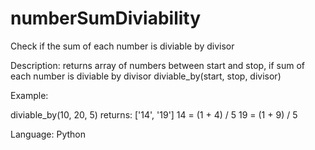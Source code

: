# numberSumDiviability
Check if the sum of each number is diviable by divisor

Description:
returns array of numbers between start and stop, if sum of each number is diviable by divisor
diviable_by(start, stop, divisor)

Example:

diviable_by(10, 20, 5)
returns: ['14', '19']
14 = (1 + 4) / 5 
19 = (1 + 9) / 5


Language: Python
